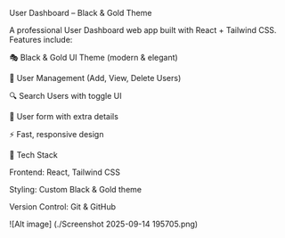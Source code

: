 User Dashboard – Black & Gold Theme

A professional User Dashboard web app built with React + Tailwind CSS.
Features include:

🎭 Black & Gold UI Theme (modern & elegant)

👤 User Management (Add, View, Delete Users)

🔍 Search Users with toggle UI

📝 User form with extra details

⚡ Fast, responsive design

🚀 Tech Stack

Frontend: React, Tailwind CSS

Styling: Custom Black & Gold theme

Version Control: Git & GitHub


![Alt image] (./Screenshot 2025-09-14 195705.png)
